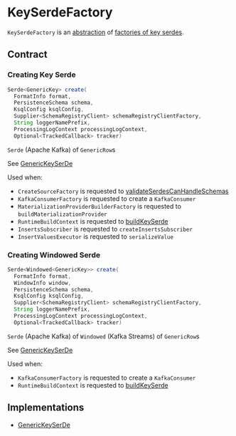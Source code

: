 # KeySerdeFactory

`KeySerdeFactory` is an [abstraction](#contract) of [factories of key serdes](#implementations).

## Contract

### <span id="create"> Creating Key Serde

```java
Serde<GenericKey> create(
  FormatInfo format,
  PersistenceSchema schema,
  KsqlConfig ksqlConfig,
  Supplier<SchemaRegistryClient> schemaRegistryClientFactory,
  String loggerNamePrefix,
  ProcessingLogContext processingLogContext,
  Optional<TrackedCallback> tracker)
```

`Serde` (Apache Kafka) of `GenericRow`s

See [GenericKeySerDe](GenericKeySerDe.md#create)

Used when:

* `CreateSourceFactory` is requested to [validateSerdesCanHandleSchemas](../CreateSourceFactory.md#validateSerdesCanHandleSchemas)
* `KafkaConsumerFactory` is requested to create a `KafkaConsumer`
* `MaterializationProviderBuilderFactory` is requested to `buildMaterializationProvider`
* `RuntimeBuildContext` is requested to [buildKeySerde](../RuntimeBuildContext.md#buildKeySerde)
* `InsertsSubscriber` is requested to `createInsertsSubscriber`
* `InsertValuesExecutor` is requested to `serializeValue`

### <span id="create-Windowed"> Creating Windowed Serde

```java
Serde<Windowed<GenericKey>> create(
  FormatInfo format,
  WindowInfo window,
  PersistenceSchema schema,
  KsqlConfig ksqlConfig,
  Supplier<SchemaRegistryClient> schemaRegistryClientFactory,
  String loggerNamePrefix,
  ProcessingLogContext processingLogContext,
  Optional<TrackedCallback> tracker)
```

`Serde` (Apache Kafka) of `Windowed` (Kafka Streams) of `GenericRow`s

See [GenericKeySerDe](GenericKeySerDe.md#create)

Used when:

* `KafkaConsumerFactory` is requested to create a `KafkaConsumer`
* `RuntimeBuildContext` is requested to [buildKeySerde](../RuntimeBuildContext.md#buildKeySerde)

## Implementations

* [GenericKeySerDe](GenericKeySerDe.md)
